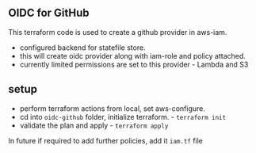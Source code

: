 ## OIDC for GitHub

This terraform code is used to create a github provider in aws-iam.

- configured backend for statefile store.
- this will create oidc provider along with iam-role and policy attached.
- currently limited permissions are set to this provider - Lambda and S3

## setup

- perform terraform actions from local, set aws-configure.
- cd into `oidc-github` folder, initialize terraform. - `terraform init`
- validate the plan and apply - `terraform apply`

In future if required to add further policies, add it  `iam.tf` file